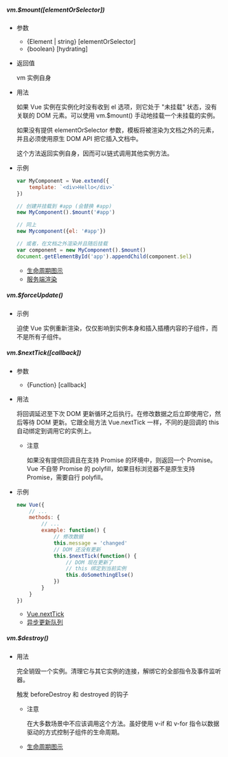 ##### vm.$mount([elementOrSelector])

- 参数

  - {Element | string} [elementOrSelector]
  - {boolean} [hydrating]

- 返回值

  vm  实例自身

- 用法

  如果 Vue 实例在实例化时没有收到 el 选项，则它处于 "未挂载" 状态，没有关联的 DOM 元素。可以使用 vm.$mount() 手动地挂载一个未挂载的实例。

  如果没有提供 elementOrSelector 参数，模板将被渲染为文档之外的元素，并且必须使用原生 DOM API 把它插入文档中。

  这个方法返回实例自身，因而可以链式调用其他实例方法。

- 示例

  ```js
  var MyComponent = Vue.extend({
      template: `<div>Hello</div>`
  })
  
  // 创建并挂载到 #app (会替换 #app)
  new MyComponent().$mount('#app')
  
  // 同上
  new Mycomponent({el: '#app'})
  
  // 或者，在文档之外渲染并且随后挂载
  var component = new MyComponent().$mount()
  document.getElementById('app').appendChild(component.$el)
  ```

  - [生命周期图示](https://cn.vuejs.org/v2/guide/instance.html#生命周期图示)
  - [服务端渲染](https://cn.vuejs.org/v2/guide/ssr.html)

##### vm.$forceUpdate()

- 示例

  迫使 Vue 实例重新渲染，仅仅影响到实例本身和插入插槽内容的子组件，而不是所有子组件。

##### vm.$nextTick([callback])

- 参数

  - {Function} [callback]

- 用法

  将回调延迟至下次 DOM 更新循环之后执行。在修改数据之后立即使用它，然后等待 DOM 更新。它跟全局方法 Vue.nextTick 一样，不同的是回调的 this 自动绑定到调用它的实例上。

  - 注意

    如果没有提供回调且在支持 Promise 的环境中，则返回一个 Promise。Vue 不自带 Promise 的 polyfill，如果目标浏览器不是原生支持 Promise，需要自行 polyfill。

- 示例

  ```js
  new Vue({
      // ...
      methods: {
          // ...
          example: function() {
              // 修改数据
              this.message = 'changed'
              // DOM 还没有更新
              this.$nextTick(function() {
                  // DOM 现在更新了
                  // this 绑定到当前实例
                  this.doSomethingElse()
              })
          }
      }
  })
  ```

  - [Vue.nextTick](https://cn.vuejs.org/v2/api/#Vue-nextTick)
  - [异步更新队列](https://cn.vuejs.org/v2/guide/reactivity.html#异步更新队列)

##### vm.$destroy()

- 用法

  完全销毁一个实例。清理它与其它实例的连接，解绑它的全部指令及事件监听器。

  触发 beforeDestroy 和 destroyed 的钩子

  - 注意

    在大多数场景中不应该调用这个方法。虽好使用 v-if 和 v-for 指令以数据驱动的方式控制子组件的生命周期。

  - [生命周期图示](https://cn.vuejs.org/v2/guide/instance.html#生命周期图示)
